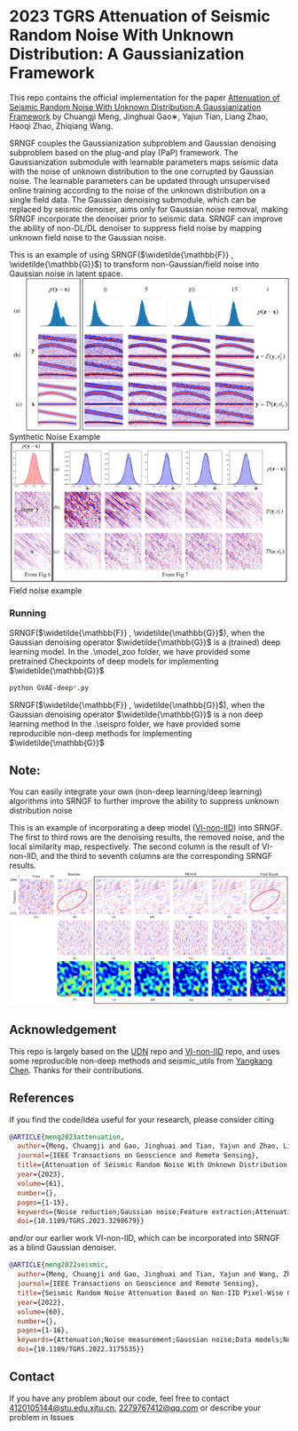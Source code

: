# 2023 TGRS Attenuation of Seismic Random Noise With Unknown Distribution: A Gaussianization Framework

This repo contains the official implementation for the paper [Attenuation of Seismic Random Noise With Unknown Distribution:A Gaussianization Framework](https://ieeexplore.ieee.org/document/10193802)
by Chuangji Meng, Jinghuai Gao∗, Yajun Tian, Liang Zhao, Haoqi Zhao, Zhiqiang Wang.

SRNGF couples the Gaussianization subproblem and Gaussian denoising subproblem based on the plug-and
play (PaP) framework. The Gaussianization submodule with learnable parameters maps seismic data with the noise of
unknown distribution to the one corrupted by Gaussian noise. The learnable parameters can be updated through unsupervised
online training according to the noise of the unknown distribution on a single field data. The Gaussian denoising submodule, which
can be replaced by seismic denoiser, aims only for Gaussian noise removal, making SRNGF incorporate the denoiser prior
to seismic data. SRNGF can improve the ability of non-DL/DL denoiser to suppress field noise by mapping unknown field noise
to the Gaussian noise. 

This is an example of using SRNGF($\widetilde{\mathbb{F}} , \widetilde{\mathbb{G}}$) to transform non-Gaussian/field noise into Gaussian noise in latent space.
![SRNGF-evolution-syth](assets/SRNGF-evolution-syth.jpg)
Synthetic Noise Example
![field noise evolution](assets/field-noise-evolution.jpg)
Field noise example

### Running 
SRNGF($\widetilde{\mathbb{F}} , \widetilde{\mathbb{G}}$), when the Gaussian denoising operator $\widetilde{\mathbb{G}}$ is a (trained) deep learning model. 
In the .\model_zoo folder, we have provided some pretrained Checkpoints of deep models for implementing $\widetilde{\mathbb{G}}$  

```bash
python GVAE-deep*.py 
```
SRNGF($\widetilde{\mathbb{F}} , \widetilde{\mathbb{G}}$), when the Gaussian denoising operator $\widetilde{\mathbb{G}}$ is a non deep learning method
In the .\seispro folder, we have provided some reproducible non-deep methods for implementing $\widetilde{\mathbb{G}}$  


**Note**:
----------------------------------------------------------------------------------------
You can easily integrate your own (non-deep learning/deep learning) algorithms into SRNGF to further improve the ability to suppress unknown distribution noise

This is an example of incorporating a deep model ([VI-non-IID](https://github.com/mengchuangji/VI-Non-IID)) into SRNGF. The first to third rows are the denoising results, the removed noise, and the local similarity map, respectively. The second column is the result of VI-non-IID, and the third to seventh columns are the corresponding SRNGF results.
![xj-deep-zoom](assets/xj-deep-zoom.PNG)

## Acknowledgement

This repo is largely based on the [UDN](https://github.com/zhengdihan/Unsupervised_denoising)  repo and [VI-non-IID](https://github.com/mengchuangji/VI-Non-IID) repo, and uses some reproducible non-deep methods and seismic_utils from [Yangkang Chen](https://github.com/chenyk1990). Thanks for their contributions.


## References

If you find the code/idea useful for your research, please consider citing

```bib
@ARTICLE{meng2023attenuation,
  author={Meng, Chuangji and Gao, Jinghuai and Tian, Yajun and Zhao, Liang and Zhao, Haoqi and Wang, Zhiqiang},
  journal={IEEE Transactions on Geoscience and Remote Sensing}, 
  title={Attenuation of Seismic Random Noise With Unknown Distribution: A Gaussianization Framework}, 
  year={2023},
  volume={61},
  number={},
  pages={1-15},
  keywords={Noise reduction;Gaussian noise;Feature extraction;Attenuation;Probability density function;Noise measurement;Training;Deep learning (DL);gaussianization;plug-and-play (PaP);random noise attenuation;unknown distribution;unsupervised},
  doi={10.1109/TGRS.2023.3298679}}
```
and/or our earlier work VI-non-IID, which can be incorporated into SRNGF as a blind Gaussian denoiser.

```bib
@ARTICLE{meng2022seismic,
  author={Meng, Chuangji and Gao, Jinghuai and Tian, Yajun and Wang, Zhiqiang},
  journal={IEEE Transactions on Geoscience and Remote Sensing}, 
  title={Seismic Random Noise Attenuation Based on Non-IID Pixel-Wise Gaussian Noise Modeling}, 
  year={2022},
  volume={60},
  number={},
  pages={1-16},
  keywords={Attenuation;Noise measurement;Gaussian noise;Data models;Noise reduction;Noise level;Training;Deep learning (DL);noise estimation;noise modeling;non-independently identically distribution (IID);seismic random noise attenuation (NA);variational inference (VI)},
  doi={10.1109/TGRS.2022.3175535}}
```

## Contact
If you have any problem about our code, feel free to contact 4120105144@stu.edu.xjtu.cn, 2279767412@qq.com or describe your problem in Issues
